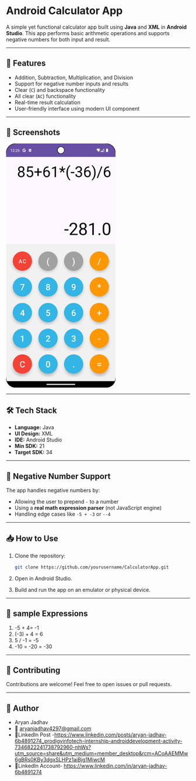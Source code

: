 ﻿# Android Calculator App

A simple yet functional calculator app built using **Java** and **XML** in **Android Studio**. This app performs basic arithmetic operations and supports negative numbers for both input and result.

---

## 🚀 Features

- Addition, Subtraction, Multiplication, and Division
- Support for negative number inputs and results
- Clear (`C`) and backspace functionality
- All clear (`AC`) functionality
- Real-time result calculation
- User-friendly interface using modern UI component

---

## 📱 Screenshots
<img src="screenshots/Screenshot_20250704_122639.png" alt="Light Theme" width="300"/>
 
---

## 🛠️ Tech Stack

- **Language:** Java
- **UI Design:** XML
- **IDE:** Android Studio
- **Min SDK:** 21
- **Target SDK:** 34

---

## 🧠 Negative Number Support

The app handles negative numbers by:

- Allowing the user to prepend `-` to a number
- Using a **real math expression parser** (not JavaScript engine)
- Handling edge cases like `-5 + -3` or `--4`

---

## 📥 How to Use

1. Clone the repository:
   ```bash
   git clone https://github.com/yourusername/CalculatorApp.git

2. Open in Android Studio.

3. Build and run the app on an emulator or physical device.

---

## 🧪 sample Expressions
1. -5 + 4= -1
2. (-3) + 4 = 6
3. 5 / -1 = -5
4. -10 = -20 = -30

---

## 🤝 Contributing
Contributions are welcome! Feel free to open issues or pull requests.

---
## 👤 Author
- Aryan Jadhav
- 📧 aryanjadhav4297@gmail.com
- 🔗LinkedIn Post -https://www.linkedin.com/posts/aryan-jadhav-6b4891274_prodigyinfotech-internship-androiddevelopment-activity-7346822241738792960-nhWs?utm_source=share&utm_medium=member_desktop&rcm=ACoAAEMMw6gBRs0KBy3dgxSLHPz1aiBjg1MiwcM
- 🔗LinkedIn Account- https://www.linkedin.com/in/aryan-jadhav-6b4891274